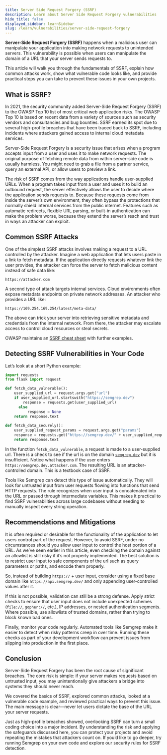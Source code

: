 ```yaml
---
title: Server Side Request Forgery (SSRF)
description: Learn about Server Side Request Forgery vulnerabilities
hide_title: false
displayed_sidebar: learnSidebar
slug: /learn/vulnerabilities/server-side-request-forgery
---
```


**Server-Side Request Forgery (SSRF)** happens when a malicious user can manipulate your application into making network requests to unintended servers. This vulnerability is possible when users can manipulate the domain of a URL that your server sends requests to.

This article will walk you through the fundamentals of SSRF, explain how common attacks work, show what vulnerable code looks like, and provide practical steps you can take to prevent these issues in your own projects.

## What is SSRF?

In 2021, the security community added Server-Side Request Forgery (SSRF) to the OWASP Top 10 list of most critical web application risks. The OWASP Top 10 is based on recent data from a variety of sources such as security vendors and consultancies and bug bounties. SSRF earned its spot due to several high-profile breaches that have been traced back to SSRF, including incidents where attackers gained access to internal cloud metadata services.

Server-Side Request Forgery is a security issue that arises when a program accepts input from a user and uses it to make network requests. The original purpose of fetching remote data from within server-side code is usually harmless. You might need to grab a file from a partner service, query an external API, or allow users to preview a link.

The risk of SSRF comes from the way applications handle user-supplied URLs. When a program takes input from a user and uses it to build an outbound request, the server effectively allows the user to decide where the application sends requests to. Because these requests come from inside the server’s own environment, they often bypass the protections that normally shield internal services from the public internet. Features such as automatic redirects, flexible URL parsing, or built-in authentication can make the problem worse, because they extend the server’s reach and trust in ways an attacker can exploit.

## Common SSRF Attacks

One of the simplest SSRF attacks involves making a request to a URL controlled by the attacker. Imagine a web application that lets users paste in a link to fetch metadata. If the application directly requests whatever link the user provides, the attacker can force the server to fetch malicious content instead of safe data like:

```
https://attacker.com
```

A second type of attack targets internal services. Cloud environments often expose metadata endpoints on private network addresses. An attacker who provides a URL like:

```
https://169.254.169.254/latest/meta-data/
```

The above can trick your server into retrieving sensitive metadata and credentials from the internal network. From there, the attacker may escalate access to control cloud resources or steal secrets.

OWASP maintains an [SSRF cheat sheet](https://owasp.org/Top10/A10_2021-Server-Side_Request_Forgery_%28SSRF%29) with further examples.



## Detecting SSRF Vulnerabilities in Your Code

Let’s look at a short Python example:

```python
import requests
from flask import request

def fetch_data_vulnerable():
    user_supplied_url = request.args.get("url")
    if user_supplied_url.startswith("https://semgrep.dev")
	    response = requests.get(user_supplied_url)
	  else
		  response = None
    return response.text
    
def fetch_data_securely():
    user_supplied_request_params = request.args.get("params")
    response = requests.get("https://semgrep.dev/" + user_supplied_request_params)
    return response.text
```

In the function `fetch_data_vulnerable`, a request is made to a user-supplied url. There is a check to see if the url is on the domain [`semgrep.dev`](http://semgrep.dev) but it is insufficient. Notice what happens if the user enters `https://semgrep.dev.attacker.com`. The resulting URL is an attacker-controlled domain. This is a textbook case of SSRF.

Tools like Semgrep can detect this type of issue automatically. They will look for untrusted input from user requests flowing into functions that send HTTP requests. The rule recognizes when user input is concatenated into the URL or passed through intermediate variables. This makes it practical to find SSRF vulnerabilities across large codebases without needing to manually inspect every string operation.


## Recommendations and Mitigations

It is often required or desirable for the functionality of the application to let users control part of the request. However, to avoid SSRF, under no circumstances should you allow user input to control the host portion of a URL. As we’ve seen earlier in this article, even checking the domain against an allowlist is still risky if it’s not properly implemented. The best solution is to restrict user input to safe components of the url such as query parameters or paths, and encode them properly. 

So, instead of building `https://` + user input, consider using a fixed base domain like `https://api.semgrep.dev/` and only appending user-controlled values after it.

If this is not possible, validation can still be a strong defense. Apply strict checks to ensure that user input does not include unexpected schemes (`file://`, `gopher://`, etc.), IP addresses, or nested authentication segments. Where possible, use allowlists of trusted domains, rather than trying to block known bad ones.

Finally, monitor your code regularly. Automated tools like Semgrep make it easier to detect when risky patterns creep in over time. Running these checks as part of your development workflow can prevent issues from slipping into production in the first place.


## Conclusion

Server-Side Request Forgery has been the root cause of significant breaches. The core risk is simple: if your server makes requests based on untrusted input, you may unintentionally give attackers a bridge into systems they should never reach.

We covered the basics of SSRF, explored common attacks, looked at a vulnerable code example, and reviewed practical ways to prevent this issue. The main message is clear—never let users dictate the base of the URL your server requests.

Just as high-profile breaches showed, overlooking SSRF can turn a small coding choice into a major incident. By understanding the risk and applying the safeguards discussed here, you can protect your projects and avoid repeating the mistakes that attackers count on. If you’d like to go deeper, try running Semgrep on your own code and explore our security rules for SSRF detection.
